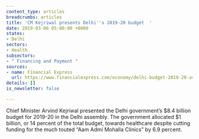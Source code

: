 ```yaml
---
content_type: articles
breadcrumbs: articles
title: 'CM Kejriwal presents Delhi''s 2019-20 budget  '
date: 2019-03-06 05:00:00 +0000
states:
- Delhi
sectors:
- Health
subsectors:
- " Financing and Payment "
sources:
- name: Financial Express
  url: https://www.financialexpress.com/economy/delhi-budget-2019-20-arvind-kejriwals-favourite-mohalla-clinic-scheme-gets-little-attention/1499889/
details: []
is_newsletter: false

---
```

Chief Minister Arvind Kejriwal presented the Delhi government’s $8.4 billion budget for 2019-20 in the Delhi assembly. The government allocated $1 billion, or 14 percent of the total budget, towards healthcare despite cutting funding for the much touted “Aam Admi Mohalla Clinics” by 6.9 percent.
